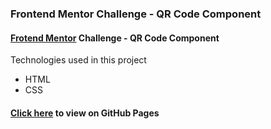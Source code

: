 ### Frontend Mentor Challenge - QR Code Component 
#### [Frotend Mentor](https://www.frontendmentor.io/) Challenge - QR Code Component 
Technologies used in this project  
* HTML
* CSS
#### [Click here](https://yuricirino.github.io/qrcode/) to view on GitHub Pages